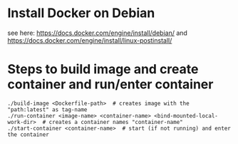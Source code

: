 # Install Docker on Debian

see here: https://docs.docker.com/engine/install/debian/ and https://docs.docker.com/engine/install/linux-postinstall/


# Steps to build image and create container and run/enter container

    ./build-image <Dockerfile-path>  # creates image with the "path:latest" as tag-name
    ./run-container <image-name> <container-name> <bind-mounted-local-work-dir>  # creates a container names "container-name"
    ./start-container <container-name>  # start (if not running) and enter the container
